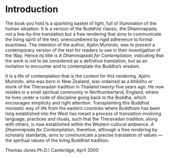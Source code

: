 Introduction
============

The book you hold is a sparkling basket of light, full of illumination
of the human situation. It is a version of the Buddhist classic, the
Dhammapada; not a line-by-line translation but a free rendering that
aims to communicate the living spirit of the text, unencumbered by rigid
adherence to formal exactness. The intention of the author, Ajahn
Munindo, was to present a contemporary version of the text for readers
to use in their investigation of the Way. Hence its title is *A
Dhammapada for Contemplation*, indicating that the work is not to be
considered as a definitive translation, but as an invitation to
encounter and to contemplate the Buddha’s wisdom.

It is a life of contemplation that is the context for this rendering.
Ajahn Munindo, who was born in New Zealand, was ordained as a bhikkhu or
monk of the Theravadan tradition in Thailand twenty-five years ago. He
now resides in a small spiritual community in Northumberland, England,
where he lives under a code of discipline going back to the Buddha,
which encourages simplicity and right attention. Transplanting this
Buddhist monastic way of life from the eastern countries where Buddhism
has been long established into the West has meant a process of
translation involving language, practices and rituals, such that the
Theravadan tradition, along with others, is now established within the
Western cultural ambience. *A Dhammapada for Contemplation*, therefore,
although a free rendering by scholarly standards, aims to communicate a
precise translation of values — the spiritual values of the living
Buddhist tradition.

Thomas Jones Ph.D.\\
Cambridge, April 2000

